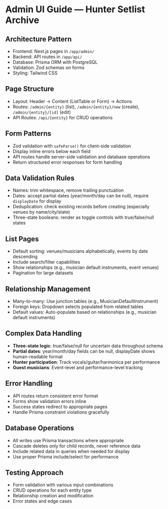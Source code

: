 # Admin UI Guide — Hunter Setlist Archive

## Architecture Pattern
- Frontend: Next.js pages in `/app/admin/`
- Backend: API routes in `/app/api/` 
- Database: Prisma ORM with PostgreSQL
- Validation: Zod schemas on forms
- Styling: Tailwind CSS

## Page Structure
- Layout: Header → Content (ListTable or Form) → Actions
- Routes: `/admin/{entity}` (list), `/admin/{entity}/new` (create), `/admin/{entity}/[id]` (edit)
- API Routes: `/api/{entity}` for CRUD operations

## Form Patterns
- Zod validation with `safeParse()` for client-side validation
- Display inline errors below each field
- API routes handle server-side validation and database operations
- Return structured error responses for form handling

## Data Validation Rules
- Names: trim whitespace, remove trailing punctuation
- Dates: accept partial dates (year/month/day can be null), require `displayDate` for display
- Deduplication: check existing records before creating (especially venues by name/city/state)
- Three-state booleans: render as toggle controls with true/false/null states

## List Pages
- Default sorting: venues/musicians alphabetically, events by date descending
- Include search/filter capabilities
- Show relationships (e.g., musician default instruments, event venues)
- Pagination for large datasets

## Relationship Management
- Many-to-many: Use junction tables (e.g., MusicianDefaultInstrument)
- Foreign keys: Dropdown selects populated from related tables
- Default values: Auto-populate based on relationships (e.g., musician default instruments)

## Complex Data Handling
- **Three-state logic**: true/false/null for uncertain data throughout schema
- **Partial dates**: year/month/day fields can be null, displayDate shows human-readable format
- **Hunter participation**: Track vocals/guitar/harmonica per performance
- **Guest musicians**: Event-level and performance-level tracking

## Error Handling
- API routes return consistent error format
- Forms show validation errors inline
- Success states redirect to appropriate pages
- Handle Prisma constraint violations gracefully

## Database Operations
- All writes use Prisma transactions where appropriate
- Cascade deletes only for child records, never reference data
- Include related data in queries when needed for display
- Use proper Prisma include/select for performance

## Testing Approach
- Form validation with various input combinations
- CRUD operations for each entity type
- Relationship creation and modification
- Error states and edge cases